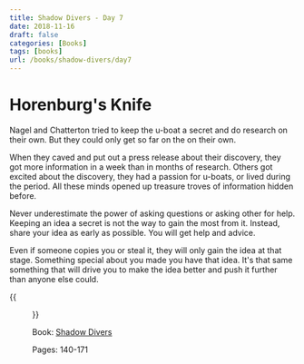 ```yaml
---
title: Shadow Divers - Day 7
date: 2018-11-16
draft: false
categories: [Books]
tags: [books]
url: /books/shadow-divers/day7
---
```


# Horenburg's Knife

Nagel and Chatterton tried to keep the u-boat a secret and do research on their
own. But they could only get so far on the on their own.

When they caved and put out a press release about their discovery, they got
more information in a week than in months of research. Others got excited about
the discovery, they had a passion for u-boats, or lived during the period. All
these minds opened up treasure troves of information hidden before.

Never underestimate the power of asking questions or asking other for help.
Keeping an idea a secret is not the way to gain the most from it. Instead,
share your idea as early as possible. You will get help and advice.

Even if someone copies you or steal it, they will only gain the idea at that stage.
Something special about you made you have that idea. It's that same something
that will drive you to make the idea better and push it further than anyone
else could.

{{<figure src="/img/shadow-divers.jpeg" alt="Shadow Divers" link="https://amzn.to/2JIUG0h">}}

Book: [Shadow Divers](https://amzn.to/2JIUG0h)

Pages: 140-171
